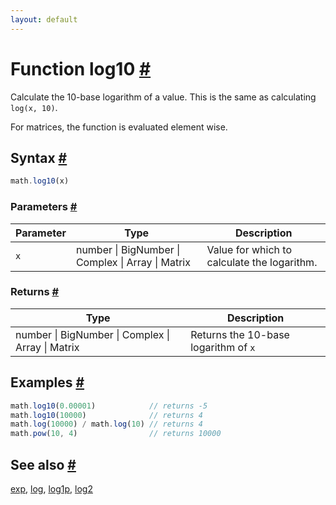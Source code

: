```yaml
---
layout: default
---
```


<!-- Note: This file is automatically generated from source code comments. Changes made in this file will be overridden. -->

<h1 id="function-log10">Function log10 <a href="#function-log10" title="Permalink">#</a></h1>

Calculate the 10-base logarithm of a value. This is the same as calculating `log(x, 10)`.

For matrices, the function is evaluated element wise.


<h2 id="syntax">Syntax <a href="#syntax" title="Permalink">#</a></h2>

```js
math.log10(x)
```

<h3 id="parameters">Parameters <a href="#parameters" title="Permalink">#</a></h3>

Parameter | Type | Description
--------- | ---- | -----------
`x` | number &#124; BigNumber &#124; Complex &#124; Array &#124; Matrix |  Value for which to calculate the logarithm.

<h3 id="returns">Returns <a href="#returns" title="Permalink">#</a></h3>

Type | Description
---- | -----------
number &#124; BigNumber &#124; Complex &#124; Array &#124; Matrix |  Returns the 10-base logarithm of `x`


<h2 id="examples">Examples <a href="#examples" title="Permalink">#</a></h2>

```js
math.log10(0.00001)            // returns -5
math.log10(10000)              // returns 4
math.log(10000) / math.log(10) // returns 4
math.pow(10, 4)                // returns 10000
```


<h2 id="see-also">See also <a href="#see-also" title="Permalink">#</a></h2>

[exp](exp.html),
[log](log.html),
[log1p](log1p.html),
[log2](log2.html)
